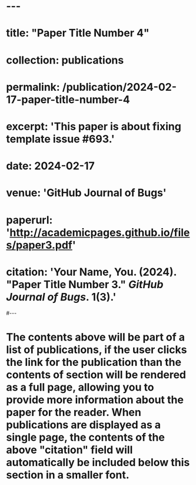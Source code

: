 # ---
# title: "Paper Title Number 4"
# collection: publications
# permalink: /publication/2024-02-17-paper-title-number-4
# excerpt: 'This paper is about fixing template issue #693.'
# date: 2024-02-17
# venue: 'GitHub Journal of Bugs'
# paperurl: 'http://academicpages.github.io/files/paper3.pdf'
# citation: 'Your Name, You. (2024). &quot;Paper Title Number 3.&quot; <i>GitHub Journal of Bugs</i>. 1(3).'
#---

# The contents above will be part of a list of publications, if the user clicks the link for the publication than the contents of section will be rendered as a full page, allowing you to provide more information about the paper for the reader. When publications are displayed as a single page, the contents of the above "citation" field will automatically be included below this section in a smaller font.
